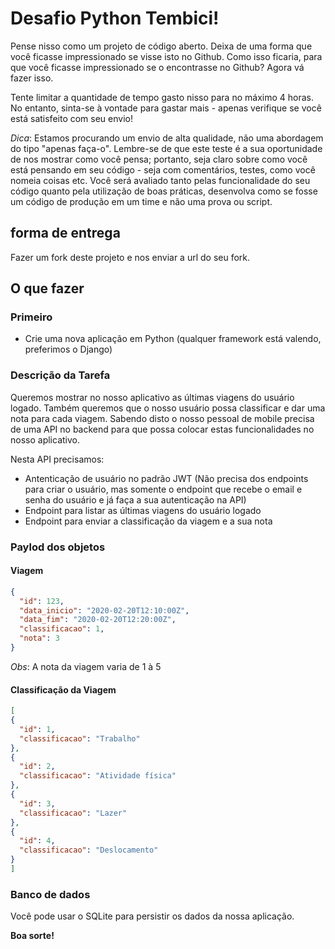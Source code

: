 # Desafio Python Tembici!

Pense nisso como um projeto de código aberto. Deixa de uma forma que você ficasse impressionado se visse isto no Github.
Como isso ficaria, para que você ficasse impressionado se o encontrasse no Github? Agora vá fazer isso.

Tente limitar a quantidade de tempo gasto nisso para no máximo 4 horas. No entanto, sinta-se à vontade para gastar mais - apenas verifique se você está satisfeito com seu envio!

_Dica_: Estamos procurando um envio de alta qualidade, não uma abordagem do tipo "apenas faça-o". Lembre-se de que este teste é a sua oportunidade de nos mostrar como você pensa; portanto, seja claro sobre como você está pensando em seu código - seja com comentários, testes, como você nomeia coisas etc. Você será avaliado tanto pelas funcionalidade do seu código quanto pela utilização de boas práticas, desenvolva como se fosse um código de produção em um time e não uma prova ou script.

## forma de entrega
Fazer um fork deste projeto e nos enviar a url do seu fork.

## O que fazer

### Primeiro

* Crie uma nova aplicação em Python (qualquer framework está valendo, preferimos o Django)


### Descrição da Tarefa

Queremos mostrar no nosso aplicativo as últimas viagens do usuário logado. Também queremos que o nosso usuário possa classificar e dar uma nota para cada viagem.
Sabendo disto o nosso pessoal de mobile precisa de uma API no backend para que possa colocar estas funcionalidades no nosso aplicativo.

Nesta API precisamos:
- Antenticação de usuário no padrão JWT (Não precisa dos endpoints para criar o usuário, mas somente o endpoint que recebe o email e senha do usuário e já faça a sua autenticação na API)
- Endpoint para listar as últimas viagens do usuário logado
- Endpoint para enviar a classificação da viagem e a sua nota

### Paylod dos objetos

#### Viagem

```json
{
  "id": 123,
  "data_inicio": "2020-02-20T12:10:00Z",
  "data_fim": "2020-02-20T12:20:00Z",
  "classificacao": 1,
  "nota": 3
}
```

_Obs_: A nota da viagem varia de 1 à 5

#### Classificação da Viagem

```json
[
{
  "id": 1,
  "classificacao": "Trabalho"
},
{
  "id": 2,
  "classificacao": "Atividade física"
},
{
  "id": 3,
  "classificacao": "Lazer"
},
{
  "id": 4,
  "classificacao": "Deslocamento"
}
]
```

### Banco de dados

Você pode usar o SQLite para persistir os dados da nossa aplicação.

**Boa sorte!**
